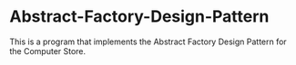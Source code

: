 # Abstract-Factory-Design-Pattern
This is a program that implements the Abstract Factory Design Pattern for the Computer Store.
